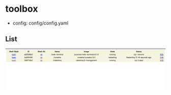 # toolbox

- config: config/config.yaml

## List

![image](https://raw.githubusercontent.com/jacoovan/toolbox/main/img/demo-list.jpg)